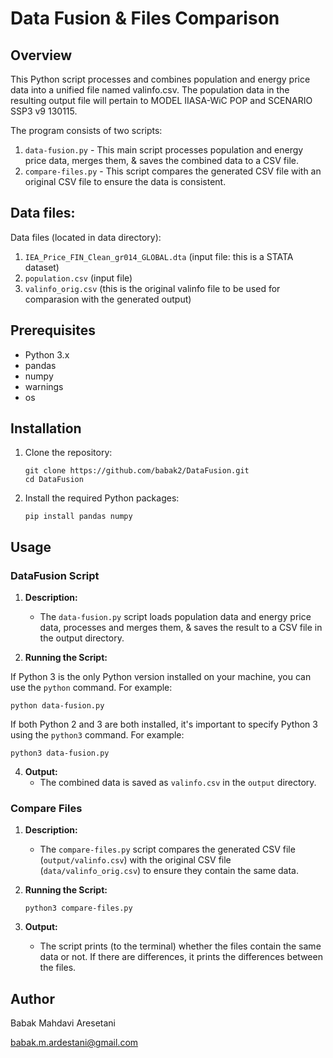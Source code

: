 # Data Fusion & Files Comparison

## Overview
This Python script processes and combines population and energy price data into a unified file named valinfo.csv. 
The population data in the resulting output file will pertain to MODEL IIASA-WiC POP and SCENARIO SSP3 v9 130115. 

The program consists of two scripts:

1. `data-fusion.py` - This main script processes population and energy price data, merges them, & saves the combined data to a CSV file.
2. `compare-files.py` - This script compares the generated CSV file with an original CSV file to ensure the data is consistent.


## Data files:

Data files (located in data directory): 

1. `IEA_Price_FIN_Clean_gr014_GLOBAL.dta` (input file: this is a STATA dataset)
2. `population.csv` (input file)
3. `valinfo_orig.csv` (this is the original valinfo file to be used for comparasion with the generated output)

## Prerequisites

- Python 3.x
- pandas
- numpy
- warnings
- os

## Installation

1. Clone the repository:

    ```
    git clone https://github.com/babak2/DataFusion.git
    cd DataFusion
    ```

2. Install the required Python packages:

    ```
    pip install pandas numpy
    ```

## Usage

### DataFusion Script

1. **Description:**
   - The `data-fusion.py` script loads population data and energy price data, processes and merges them, & saves the result to a CSV file in the output directory.

2. **Running the Script:**

  If Python 3 is the only Python version installed on your machine, you can use the `python` command. For example:

   ```
   python data-fusion.py
   ```
  
  If both Python 2 and 3 are both installed, it's important to specify Python 3 using the `python3` command. For example:

   ```
   python3 data-fusion.py
   ```


4. **Output:**
   - The combined data is saved as `valinfo.csv` in the `output` directory.

### Compare Files 

1. **Description:**
   - The `compare-files.py` script compares the generated CSV file (`output/valinfo.csv`) with the original CSV file (`data/valinfo_orig.csv`) to ensure they contain the same data.

2. **Running the Script:**

    ```
    python3 compare-files.py
    ```

3. **Output:**
   - The script prints (to the terminal) whether the files contain the same data or not. If there are differences, it prints the differences between the files.


## Author 

Babak Mahdavi Aresetani

babak.m.ardestani@gmail.com
